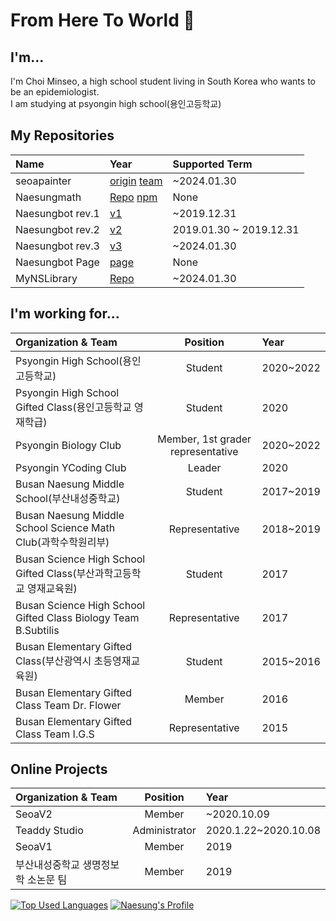 # From Here To World 👋

## I'm...
I'm Choi Minseo, a high school student living in South Korea who wants to be an epidemiologist.\
I am studying at psyongin high school(용인고등학교)

## My Repositories
| Name | Year | Supported Term |
|:-------------------- |:-------- |:-------- |
| seoapainter | [origin](https://github.com/Naesung/seoapainter) [team](https://github.com/seoaapp/seoapainter) | ~2024.01.30
| Naesungmath | [Repo](https://github.com/Naesung/Naesungmath) [npm](https://npmjs.com/package/Naesungmath) | None
| Naesungbot rev.1 | [v1](https://github.com/Naesung/Naesungbot-v1) | ~2019.12.31
| Naesungbot rev.2 | [v2](https://github.com/Naesung/Naesungbot-v2) | 2019.01.30 ~ 2019.12.31
| Naesungbot rev.3 | [v3](https://github.com/Naesung/Naesungbot-v3) | ~2024.01.30
| Naesungbot Page | [page](https://github.com/Naesung/NaesungbotPage) | None
| MyNSLibrary | [Repo](https://github.com/Naesung/naesunglibrary) | ~2024.01.30

## I'm working for...
| Organization & Team  | Position | Year                                                                                 |
|:-------------------- |:--------:|:------ |
| Psyongin High School(용인고등학교)     | Student | 2020~2022
| Psyongin High School Gifted Class(용인고등학교 영재학급) | Student | 2020
| Psyongin Biology Club | Member, 1st grader representative | 2020~2022
| Psyongin YCoding Club | Leader | 2020
| Busan Naesung Middle School(부산내성중학교) | Student | 2017~2019
| Busan Naesung Middle School Science Math Club(과학수학원리부) | Representative | 2018~2019
| Busan Science High School Gifted Class(부산과학고등학교 영재교육원) | Student | 2017
| Busan Science High School Gifted Class Biology Team B.Subtilis | Representative | 2017
| Busan Elementary Gifted Class(부산광역시 초등영재교육원) | Student | 2015~2016
| Busan Elementary Gifted Class Team Dr. Flower | Member | 2016
| Busan Elementary Gifted Class Team I.G.S | Representative | 2015

## Online Projects
| Organization & Team | Position | Year
|:-------------------- |:--------:|:------ |
| SeoaV2 | Member | ~2020.10.09
| Teaddy Studio | Administrator | 2020.1.22~2020.10.08
| SeoaV1 | Member | 2019
| 부산내성중학교 생명정보학 소논문 팀 | Member | 2019

[![Top Used Languages](https://github-readme-stats.vercel.app/api/top-langs/?username=Naesung&layout=compact&hide_border=true)](https://github.com/Naesung)
[![Naesung's Profile](https://github-readme-stats.vercel.app/api?username=Naesung&show_icons=true&hide_border=true)](https://github.com/Naesung)

